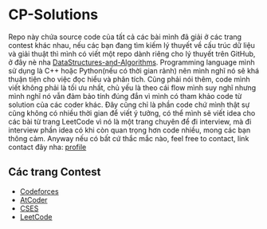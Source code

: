 # CP-Solutions
Repo này chứa source code của tất cả các bài mình đã giải ở các trang contest khác nhau, nếu các bạn đang tìm kiếm lý thuyết về cấu trúc dữ liệu và giải thuật thì mình có viết một repo dành riêng cho lý thuyết trên GitHub, ở đây nè nha [DataStructures-and-Algorithms](https://github.com/nghoanglong/DataStrutures-and-Algorithms). Programming language mình sử dụng là C++ hoặc Python(nếu có thời gian rảnh) nên mình nghĩ nó sẽ khá thuận tiện cho việc đọc hiểu và phân tích. Cũng phải nói thêm, code mình viết không phải là tối ưu nhất, chủ yếu là theo cái flow mình suy nghĩ nhưng mình nghĩ nó vẫn đảm bảo tính đúng đắn vì mình có tham khảo code từ solution của các coder khác. Đây cũng chỉ là phần code chứ mình thật sự cũng không có nhiều thời gian để viết ý tưởng, có thể mình sẽ viết idea cho các bài từ trang LeetCode vì nó là một trang chuyên để đi interview, mà đi interview phần idea có khi còn quan trọng hơn code nhiều, mong các bạn thông cảm. Anyway nếu có bất cứ thắc mắc nào, feel free to contact, link contact đây nha: [profile](https://nghoanglong.github.io/)

## Các trang Contest

  - [Codeforces](https://codeforces.com/)
  - [AtCoder](https://atcoder.jp/contests/)
  - [CSES](https://cses.fi/)
  - [LeetCode](https://leetcode.com/)